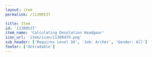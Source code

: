 ```yaml
---
layout: item
permalink: /11300537

title: Item
id: '11300537'
item_name: 'Calculating Desolation Headgear'
icon_url: 'item/icon/11300479.png'
sub_header: ['Requires Level 50', 'Job: Archer', 'Gender: All']
footer: ['Untradable']
---
```

